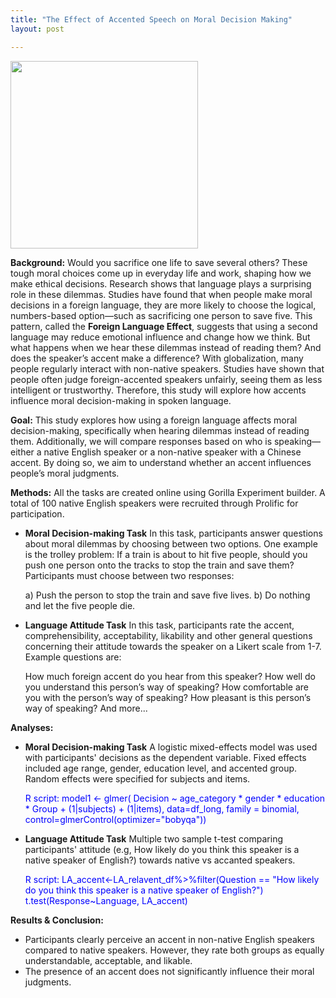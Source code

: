 ```yaml
---
title: "The Effect of Accented Speech on Moral Decision Making"
layout: post

---
```


<img src="assets/dilemma.png" width="300">


**Background:**
  Would you sacrifice one life to save several others? These tough moral choices come up in everyday life and work, shaping how we make ethical decisions. Research shows that language plays a surprising role in these dilemmas. Studies have found that when people make moral decisions in a foreign language, they are more likely to choose the logical, numbers-based option—such as sacrificing one person to save five. This pattern, called the **Foreign Language Effect**, suggests that using a second language may reduce emotional influence and change how we think.
But what happens when we hear these dilemmas instead of reading them? And does the speaker’s accent make a difference? With globalization, many people regularly interact with non-native speakers. Studies have shown that people often judge foreign-accented speakers unfairly, seeing them as less intelligent or trustworthy. Therefore, this study will explore how accents influence moral decision-making in spoken language.

**Goal:**
  This study explores how using a foreign language affects moral decision-making, specifically when hearing dilemmas instead of reading them. Additionally, we will compare responses based on who is speaking—either a native English speaker or a non-native speaker with a Chinese accent. By doing so, we aim to understand whether an accent influences people’s moral judgments.

**Methods:**
  All the tasks are created online using Gorilla Experiment builder. A total of 100 native English speakers were recruited through Prolific for participation. 

  - **Moral Decision-making Task** In this task, participants answer questions about moral dilemmas by choosing between two options. One example is the trolley problem: If a train is about to hit five people, should you push one person onto the tracks to stop the train and save them? Participants must choose between two responses:

    a) Push the person to stop the train and save five lives.
    b) Do nothing and let the five people die.

  - **Language Attitude Task** In this task, participants rate the accent, comprehensibility, acceptability, likability and other general questions concerning their attitude towards the speaker on a Likert scale from 1-7. Example questions are:
    
    How much foreign accent do you hear from this speaker?
    How well do you understand this person’s way of speaking?
    How comfortable are you with the person’s way of speaking?
    How pleasant is this person’s way of speaking?
    And more...

**Analyses:**

  - **Moral Decision-making Task** A logistic mixed-effects model was used with participants' decisions as the dependent variable. Fixed effects included age range, gender, education level, and accented group. Random effects were specified for subjects and items.

    <span style="color:blue">R script: model1 <- glmer( Decision ~ age_category * gender * education * Group + (1|subjects) + (1|items), data=df_long, family = binomial, control=glmerControl(optimizer="bobyqa"))</span>

  - **Language Attitude Task** Multiple two sample t-test comparing participants' attitude (e.g, How likely do you think this speaker is a native speaker of English?) towards native vs accanted speakers.

    <span style="color:blue">R script: LA_accent<-LA_relavent_df%>%filter(Question == "How likely do you think this speaker is a native speaker of English?") t.test(Response~Language, LA_accent)</span>

**Results & Conclusion:**
  - Participants clearly perceive an accent in non-native English speakers compared to native speakers. However, they rate both groups as equally understandable, acceptable, and likable.
  - The presence of an accent does not significantly influence their moral judgments.
